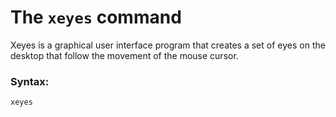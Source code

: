 # The `xeyes` command

Xeyes is a graphical user interface program that creates a set of eyes on the desktop that follow the movement of the mouse cursor.

### Syntax:

```
xeyes
```

